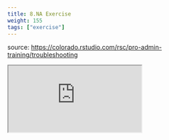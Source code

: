 ```yaml
---
title: 8.NA Exercise
weight: 155
tags: ["exercise"]
---
```


source: https://colorado.rstudio.com/rsc/pro-admin-training/troubleshooting

<div class="responsive-container-learnr">
  <!-- <div class="cssload-loader">
    <div class="cssload-inner cssload-one"></div>
    <div class="cssload-inner cssload-two"></div>
    <div class="cssload-inner cssload-three"></div>
  </div> -->

  <div class="animated-r-wrapper">
    <div class="animated-r-vertical">
      <div class="animated-r-circle"></div>
    </div>
    <div class="animated-r-diagonal"></div>
  </div>

  <iframe 
    src="https://colorado.rstudio.com/rsc/pro-admin-training/troubleshooting" 
    gesture="media"  allowfullscreen
    scrolling="yes">
  </iframe>
</div>



